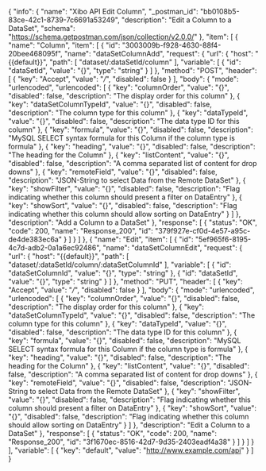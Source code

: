 {
  "info": {
    "name": "Xibo API Edit Column",
    "_postman_id": "bb0108b5-83ce-42c1-8739-7c6691a53249",
    "description": "Edit a Column to a DataSet",
    "schema": "https://schema.getpostman.com/json/collection/v2.0.0/"
  },
  "item": [
    {
      "name": "Column",
      "item": [
        {
          "id": "3003009b-f928-4630-88f4-20bee468095f",
          "name": "dataSetColumnAdd",
          "request": {
            "url": {
              "host": "{{default}}",
              "path": [
                "dataset/:dataSetId/column"
              ],
              "variable": [
                {
                  "id": "dataSetId",
                  "value": "{}",
                  "type": "string"
                }
              ]
            },
            "method": "POST",
            "header": [
              {
                "key": "Accept",
                "value": "*/*",
                "disabled": false
              }
            ],
            "body": {
              "mode": "urlencoded",
              "urlencoded": [
                {
                  "key": "columnOrder",
                  "value": "{}",
                  "disabled": false,
                  "description": "The display order for this column"
                },
                {
                  "key": "dataSetColumnTypeId",
                  "value": "{}",
                  "disabled": false,
                  "description": "The column type for this column"
                },
                {
                  "key": "dataTypeId",
                  "value": "{}",
                  "disabled": false,
                  "description": "The data type ID for this column"
                },
                {
                  "key": "formula",
                  "value": "{}",
                  "disabled": false,
                  "description": "MySQL SELECT syntax formula for this Column if the column type is formula"
                },
                {
                  "key": "heading",
                  "value": "{}",
                  "disabled": false,
                  "description": "The heading for the Column"
                },
                {
                  "key": "listContent",
                  "value": "{}",
                  "disabled": false,
                  "description": "A comma separated list of content for drop downs"
                },
                {
                  "key": "remoteField",
                  "value": "{}",
                  "disabled": false,
                  "description": "JSON-String to select Data from the Remote DataSet"
                },
                {
                  "key": "showFilter",
                  "value": "{}",
                  "disabled": false,
                  "description": "Flag indicating whether this column should present a filter on DataEntry"
                },
                {
                  "key": "showSort",
                  "value": "{}",
                  "disabled": false,
                  "description": "Flag indicating whether this column should allow sorting on DataEntry"
                }
              ]
            },
            "description": "Add a Column to a DataSet"
          },
          "response": [
            {
              "status": "OK",
              "code": 200,
              "name": "Response_200",
              "id": "379f927e-cf0d-4e57-a95c-de4de383ec6a"
            }
          ]
        }
      ]
    },
    {
      "name": "Edit",
      "item": [
        {
          "id": "5ef965f6-8195-4c7d-adb2-0a1a6ec92486",
          "name": "dataSetColumnEdit",
          "request": {
            "url": {
              "host": "{{default}}",
              "path": [
                "dataset/:dataSetId/column/:dataSetColumnId"
              ],
              "variable": [
                {
                  "id": "dataSetColumnId",
                  "value": "{}",
                  "type": "string"
                },
                {
                  "id": "dataSetId",
                  "value": "{}",
                  "type": "string"
                }
              ]
            },
            "method": "PUT",
            "header": [
              {
                "key": "Accept",
                "value": "*/*",
                "disabled": false
              }
            ],
            "body": {
              "mode": "urlencoded",
              "urlencoded": [
                {
                  "key": "columnOrder",
                  "value": "{}",
                  "disabled": false,
                  "description": "The display order for this column"
                },
                {
                  "key": "dataSetColumnTypeId",
                  "value": "{}",
                  "disabled": false,
                  "description": "The column type for this column"
                },
                {
                  "key": "dataTypeId",
                  "value": "{}",
                  "disabled": false,
                  "description": "The data type ID for this column"
                },
                {
                  "key": "formula",
                  "value": "{}",
                  "disabled": false,
                  "description": "MySQL SELECT syntax formula for this Column if the column type is formula"
                },
                {
                  "key": "heading",
                  "value": "{}",
                  "disabled": false,
                  "description": "The heading for the Column"
                },
                {
                  "key": "listContent",
                  "value": "{}",
                  "disabled": false,
                  "description": "A comma separated list of content for drop downs"
                },
                {
                  "key": "remoteField",
                  "value": "{}",
                  "disabled": false,
                  "description": "JSON-String to select Data from the Remote DataSet"
                },
                {
                  "key": "showFilter",
                  "value": "{}",
                  "disabled": false,
                  "description": "Flag indicating whether this column should present a filter on DataEntry"
                },
                {
                  "key": "showSort",
                  "value": "{}",
                  "disabled": false,
                  "description": "Flag indicating whether this column should allow sorting on DataEntry"
                }
              ]
            },
            "description": "Edit a Column to a DataSet"
          },
          "response": [
            {
              "status": "OK",
              "code": 200,
              "name": "Response_200",
              "id": "3f1670ec-8516-42d7-9d35-2403eadf4a38"
            }
          ]
        }
      ]
    }
  ],
  "variable": [
    {
      "key": "default",
      "value": "http://www.example.com/api"
    }
  ]
}